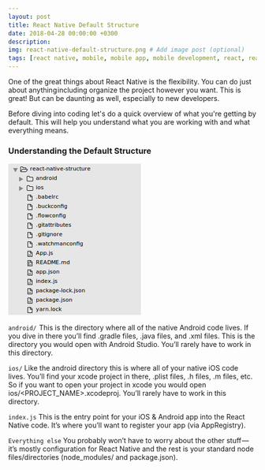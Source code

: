 ```yaml
---
layout: post
title: React Native Default Structure
date: 2018-04-28 00:00:00 +0300
description: 
img: react-native-default-structure.png # Add image post (optional)
tags: [react native, mobile, mobile app, mobile development, react, react native training, learn react native] # add tag
---
```


One of the great things about React Native is the flexibility. You can do just about anything including organize the project however you want. This is great! But can be daunting as well, especially to new developers.

Before diving into coding let's do a quick overview of what you're getting by default. This will help you understand what you are working with and what everything means.

### Understanding the Default Structure

![react native default structure](/assets/img/react-native-default-folder-structure.png)

`android/`  This is the directory where all of the native Android code lives. If you dive in there you’ll find .gradle files, .java files, and .xml files. This is the directory you would open with Android Studio. You’ll rarely have to work in this directory.

`ios/`  Like the android directory this is where all of your native iOS code lives. You’ll find your xcode project in there, .plist files, .h files, .m files, etc. So if you want to open your project in xcode you would open ios/<PROJECT_NAME>.xcodeproj. You’ll rarely have to work in this directory.

`index.js`  This is the entry point for your iOS & Android app into the React Native code. It’s where you’ll want to register your app (via AppRegistry).

`Everything else`  You probably won’t have to worry about the other stuff — it’s mostly configuration for React Native and the rest is your standard node files/directories (node_modules/ and package.json).
